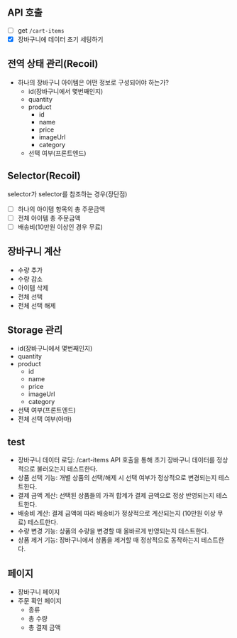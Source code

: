 ## API 호출

- [ ] get `/cart-items`
- [x] 장바구니에 데이터 초기 세팅하기

## 전역 상태 관리(Recoil)

- 하나의 장바구니 아이템은 어떤 정보로 구성되어야 하는가?
  - id(장바구니에서 몇번째인지)
  - quantity
  - product
    - id
    - name
    - price
    - imageUrl
    - category
  - 선택 여부(프론트엔드)

## Selector(Recoil)

selector가 selector를 참조하는 경우(장단점)

- [ ] 하나의 아이템 항목의 총 주문금액
- [ ] 전체 아이템 총 주문금액
- [ ] 배송비(10만원 이상인 경우 무료)

## 장바구니 계산

- 수량 추가
- 수량 감소
- 아이템 삭제
- 전체 선택
- 전체 선택 해제

## Storage 관리

- id(장바구니에서 몇번째인지)
- quantity
- product
  - id
  - name
  - price
  - imageUrl
  - category
- 선택 여부(프론트엔드)
- 전체 선택 여부(아마)

## test

- 장바구니 데이터 로딩: /cart-items API 호출을 통해 초기 장바구니 데이터를 정상적으로 불러오는지 테스트한다.
- 상품 선택 기능: 개별 상품의 선택/해제 시 선택 여부가 정상적으로 변경되는지 테스트한다.
- 결제 금액 계산: 선택된 상품들의 가격 합계가 결제 금액으로 정상 반영되는지 테스트한다.
- 배송비 계산: 결제 금액에 따라 배송비가 정상적으로 계산되는지 (10만원 이상 무료) 테스트한다.
- 수량 변경 기능: 상품의 수량을 변경할 때 올바르게 반영되는지 테스트한다.
- 상품 제거 기능: 장바구니에서 상품을 제거할 때 정상적으로 동작하는지 테스트한다.

## 페이지

- 장바구니 페이지
- 주문 확인 페이지
  - 종류
  - 총 수량
  - 총 결제 금액
